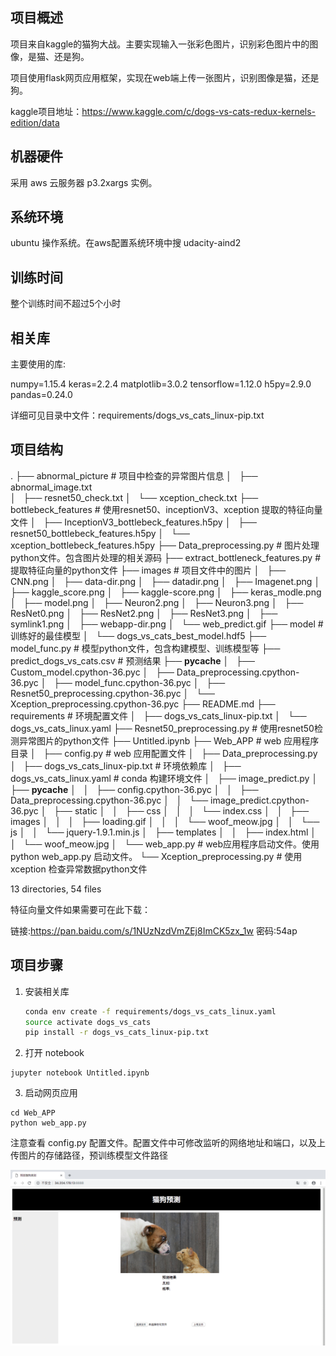 ## 项目概述

项目来自kaggle的猫狗大战。主要实现输入一张彩色图片，识别彩色图片中的图像，是猫、还是狗。

项目使用flask网页应用框架，实现在web端上传一张图片，识别图像是猫，还是狗。

kaggle项目地址：https://www.kaggle.com/c/dogs-vs-cats-redux-kernels-edition/data

## 机器硬件

采用 aws 云服务器 p3.2xargs 实例。

## 系统环境

ubuntu 操作系统。在aws配置系统环境中搜 udacity-aind2 

## 训练时间

整个训练时间不超过5个小时

## 相关库

主要使用的库:

numpy=1.15.4
keras=2.2.4
matplotlib=3.0.2
tensorflow=1.12.0
h5py=2.9.0
pandas=0.24.0

详细可见目录中文件：requirements/dogs_vs_cats_linux-pip.txt

## 项目结构

.
├── abnormal_picture		# 项目中检查的异常图片信息
│   ├── abnormal_image.txt  					
│   ├── resnet50_check.txt
│   └── xception_check.txt
├── bottlebeck_features     # 使用resnet50、inceptionV3、xception 提取的特征向量文件
│   ├── InceptionV3_bottlebeck_features.h5py
│   ├── resnet50_bottlebeck_features.h5py
│   └── xception_bottlebeck_features.h5py
├── Data_preprocessing.py   # 图片处理python文件。包含图片处理的相关源码
├── extract_bottleneck_features.py # 提取特征向量的python文件
├── images  # 项目文件中的图片
│   ├── CNN.png
│   ├── data-dir.png
│   ├── datadir.png
│   ├── Imagenet.png
│   ├── kaggle_score.png
│   ├── kaggle-score.png
│   ├── keras_modle.png
│   ├── model.png
│   ├── Neuron2.png
│   ├── Neuron3.png
│   ├── ResNet0.png
│   ├── ResNet2.png
│   ├── ResNet3.png
│   ├── symlink1.png
│   ├── webapp-dir.png
│   └── web_predict.gif
├── model  # 训练好的最佳模型
│   └── dogs_vs_cats_best_model.hdf5
├── model_func.py  # 模型python文件，包含构建模型、训练模型等
├── predict_dogs_vs_cats.csv  # 预测结果
├── __pycache__
│   ├── Custom_model.cpython-36.pyc
│   ├── Data_preprocessing.cpython-36.pyc
│   ├── model_func.cpython-36.pyc
│   ├── Resnet50_preprocessing.cpython-36.pyc
│   └── Xception_preprocessing.cpython-36.pyc
├── README.md
├── requirements  # 环境配置文件
│   ├── dogs_vs_cats_linux-pip.txt
│   └── dogs_vs_cats_linux.yaml
├── Resnet50_preprocessing.py   # 使用resnet50检测异常图片的python文件
├── Untitled.ipynb
├── Web_APP      # web 应用程序目录
│   ├── config.py    # web 应用配置文件
│   ├── Data_preprocessing.py
│   ├── dogs_vs_cats_linux-pip.txt   # 环境依赖库
│   ├── dogs_vs_cats_linux.yaml      # conda 构建环境文件
│   ├── image_predict.py
│   ├── __pycache__
│   │   ├── config.cpython-36.pyc
│   │   ├── Data_preprocessing.cpython-36.pyc
│   │   └── image_predict.cpython-36.pyc
│   ├── static
│   │   ├── css
│   │   │   └── index.css
│   │   ├── images
│   │   │   ├── loading.gif
│   │   │   └── woof_meow.jpg
│   │   └── js
│   │       └── jquery-1.9.1.min.js
│   ├── templates
│   │   ├── index.html
│   │   └── woof_meow.jpg
│   └── web_app.py    # web应用程序启动文件。使用python web_app.py 启动文件。
└── Xception_preprocessing.py # 使用xception 检查异常数据python文件

13 directories, 54 files

特征向量文件如果需要可在此下载：

链接:https://pan.baidu.com/s/1NUzNzdVmZEj8ImCK5zx_1w  密码:54ap

## 项目步骤

1. 安装相关库

	```bash
	conda env create -f requirements/dogs_vs_cats_linux.yaml
	source activate dogs_vs_cats
	pip install -r dogs_vs_cats_linux-pip.txt
	```
2. 打开 notebook

```
jupyter notebook Untitled.ipynb
```

3. 启动网页应用

```
cd Web_APP
python web_app.py
```
注意查看 config.py 配置文件。配置文件中可修改监听的网络地址和端口，以及上传图片的存储路径，预训练模型文件路径

![title](images/web_predict.gif)



